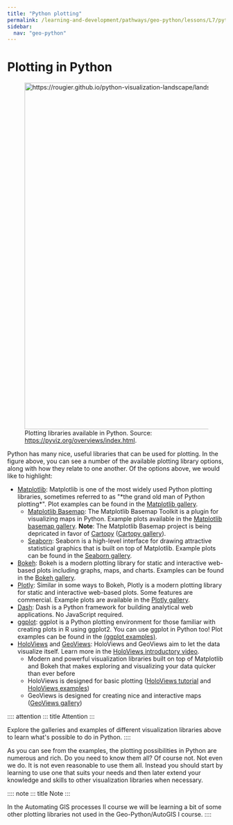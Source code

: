 ```yaml
---
title: "Python plotting"
permalink: /learning-and-development/pathways/geo-python/lessons/L7/python-plotting/
sidebar:
  nav: "geo-python"
---
```



# Plotting in Python

<figure class="dark-lightalign-center">
<img
src="https://rougier.github.io/python-visualization-landscape/landscape-colors.png"
class="dark-light" width="800"
alt="https://rougier.github.io/python-visualization-landscape/landscape-colors.png" />
<figcaption>Plotting libraries available in Python. Source: <a
href="https://pyviz.org/overviews/index.html">https://pyviz.org/overviews/index.html</a>.</figcaption>
</figure>

Python has many nice, useful libraries that can be used for plotting. In
the figure above, you can see a number of the available plotting library
options, along with how they relate to one another. Of the options
above, we would like to highlight:

-   [Matplotlib](https://matplotlib.org/): Matplotlib is one of the most
    widely used Python plotting libraries, sometimes referred to as
    \"\*the grand old man of Python plotting\*\". Plot examples can be
    found in the [Matplotlib
    gallery](https://matplotlib.org/stable/gallery/index.html).
    -   [Matplotlib Basemap](https://matplotlib.org/basemap/index.html):
        The Matplotlib Basemap Toolkit is a plugin for visualizing maps
        in Python. Example plots available in the [Matplotlib basemap
        gallery](https://matplotlib.org/basemap/users/examples.html).
        **Note**: The Matplotlib Basemap project is being depricated in
        favor of [Cartopy](https://scitools.org.uk/cartopy/docs/latest/)
        ([Cartopy
        gallery](https://scitools.org.uk/cartopy/docs/latest/gallery/index.html)).
    -   [Seaborn](https://seaborn.pydata.org/): Seaborn is a high-level
        interface for drawing attractive statistical graphics that is
        built on top of Matplotlib. Example plots can be found in the
        [Seaborn
        gallery](https://seaborn.pydata.org/examples/index.html).
-   [Bokeh](https://docs.bokeh.org/en/latest/): Bokeh is a modern
    plotting library for static and interactive web-based plots
    including graphs, maps, and charts. Examples can be found in the
    [Bokeh gallery](https://docs.bokeh.org/en/latest/docs/gallery.html).
-   [Plotly](https://plotly.com/python/): Similar in some ways to Bokeh,
    Plotly is a modern plotting library for static and interactive
    web-based plots. Some features are commercial. Example plots are
    available in the [Plotly
    gallery](https://plotly.com/python/basic-charts/).
-   [Dash](https://plotly.com/dash/): Dash is a Python framework for
    building analytical web applications. No JavaScript required.
-   [ggplot](https://yhat.github.io/ggpy/): ggplot is a Python plotting
    environment for those familiar with creating plots in R using
    ggplot2. You can use ggplot in Python too! Plot examples can be
    found in the [(ggplot examples)](https://yhat.github.io/ggpy/).
-   [HoloViews](https://holoviews.org/) and
    [GeoViews](https://geoviews.org/): HoloViews and GeoViews aim to let
    the data visualize itself. Learn more in the [HoloViews introductory
    video](https://www.youtube.com/watch?v=hNsR2H7Lrg0).
    -   Modern and powerful visualization libraries built on top of
        Matplotlib and Bokeh that makes exploring and visualizing your
        data quicker than ever before
    -   HoloViews is designed for basic plotting ([HoloViews
        tutorial](https://holoviews.org/Tutorials/index.html) and
        [HoloViews examples](https://holoviews.org/Examples/index.html))
    -   GeoViews is designed for creating nice and interactive maps
        ([GeoViews gallery](https://geoviews.org/gallery/index.html))

:::: attention
::: title
Attention
:::

Explore the galleries and examples of different visualization libraries
above to learn what\'s possible to do in Python.
::::

As you can see from the examples, the plotting possibilities in Python
are numerous and rich. Do you need to know them all? Of course not. Not
even we do. It is not even reasonable to use them all. Instead you
should start by learning to use one that suits your needs and then later
extend your knowledge and skills to other visualization libraries when
necessary.

:::: note
::: title
Note
:::

In the Automating GIS processes II course we will be learning a bit of
some other plotting libraries not used in the Geo-Python/AutoGIS I
course.
::::
